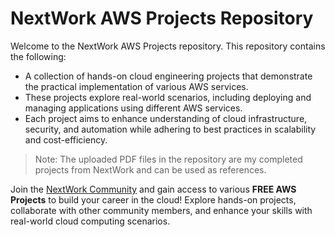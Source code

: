 # NextWork AWS Projects Repository

Welcome to the NextWork AWS Projects repository. This repository contains the following:

- A collection of hands-on cloud engineering projects that demonstrate the practical implementation of various AWS services.
- These projects explore real-world scenarios, including deploying and managing applications using different AWS services.
- Each project aims to enhance understanding of cloud infrastructure, security, and automation while adhering to best practices in scalability and cost-efficiency.

> Note: The uploaded PDF files in the repository are my completed projects from NextWork and can be used as references.

Join the [NextWork Community](https://link.nextwork.org/community) and gain access to various **FREE AWS Projects** to build your career in the cloud! Explore hands-on projects, collaborate with other community members, and enhance your skills with real-world cloud computing scenarios.
